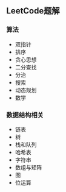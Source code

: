 ## LeetCode题解

### 算法

* 双指针
* 排序
* 贪心思想
* 二分查找
* 分治
* 搜索
* 动态规划
* 数学

### 数据结构相关

* 链表
* 树
* 栈和队列
* 哈希表
* 字符串
* 数组与矩阵
* 图
* 位运算